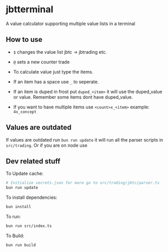 # jbtterminal

A value calculator supporting multiple value lists in a terminal

## How to use

-   `$` changes the value list jbtc -> jbtrading etc.
-   `@` sets a new counter trade

-   To calculate value just type the items.
-   If an item has a space use `_` to seperate.
-   If an item is duped in frost put `duped_<item>` it will use the duped_value
    or value. Remember some items dont have duped_value.
-   If you want to have multiple items use `<count>x_<item>` example:
    `4x_concept`

## Values are outdated

If values are outdated run `bun run update` it will run all the parser scripts
in `src/trading`. Or if you are on node use

## Dev related stuff

To Update cache:

```bash
# Initialize secrets.json for more go to src/trading/jbtc/parser.ts
bun run update
```

To install dependencies:

```bash
bun install
```

To run:

```bash
bun run src/index.ts
```

To Build:

```bash
bun run build
```
